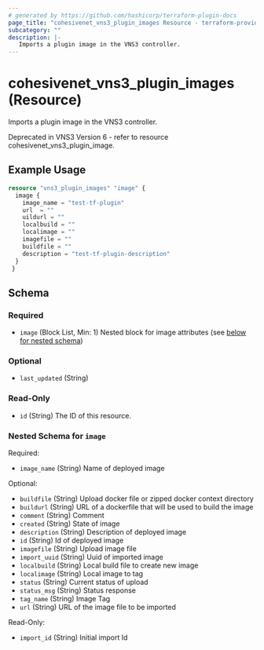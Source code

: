 ```yaml
---
# generated by https://github.com/hashicorp/terraform-plugin-docs
page_title: "cohesivenet_vns3_plugin_images Resource - terraform-provider-cohesivenet"
subcategory: ""
description: |-
   Imports a plugin image in the VNS3 controller.
---
```


# cohesivenet_vns3_plugin_images (Resource)

 Imports a plugin image in the VNS3 controller.

 Deprecated in VNS3 Version 6 - refer to resource cohesivenet_vns3_plugin_image.

## Example Usage

```terraform
resource "vns3_plugin_images" "image" {
  image {
    image_name = "test-tf-plugin"
    url  = ""
    uildurl = ""
    localbuild = ""
    localimage = ""
    imagefile = ""
    buildfile = ""
    description = "test-tf-plugin-description"
  }
 }
```

<!-- schema generated by tfplugindocs -->
## Schema

### Required

- `image` (Block List, Min: 1) Nested block for image attributes (see [below for nested schema](#nestedblock--image))

### Optional

- `last_updated` (String)

### Read-Only

- `id` (String) The ID of this resource.

<a id="nestedblock--image"></a>
### Nested Schema for `image`

Required:

- `image_name` (String) Name of deployed image

Optional:

- `buildfile` (String) Upload docker file or zipped docker context directory
- `buildurl` (String) URL of a dockerfile that will be used to build the image
- `comment` (String) Comment
- `created` (String) State of image
- `description` (String) Description of deployed image
- `id` (String) Id of deployed image
- `imagefile` (String) Upload image file
- `import_uuid` (String) Uuid of imported image
- `localbuild` (String) Local build file to create new image
- `localimage` (String) Local image to tag
- `status` (String) Current status of upload
- `status_msg` (String) Status response
- `tag_name` (String) Image Tag
- `url` (String) URL of the image file to be imported

Read-Only:

- `import_id` (String) Initial import Id


   